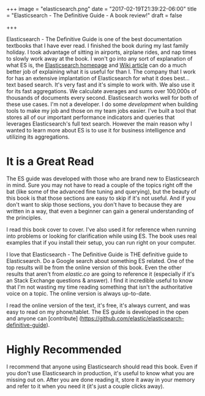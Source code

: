 +++
image = "elasticsearch.png"
date = "2017-02-19T21:39:22-06:00"
title = "Elasticsearch - The Definitive Guide - A book review!"
draft = false

+++

Elasticsearch - The Definitive Guide is one of the best documentation textbooks that I have ever read. 
I finished the book during my last family holiday. I took advantage of sitting in airports, airplane rides, and nap times to slowly work away at the book. I won't go into any sort of explanation of what ES is, the [Elasticsearch homepage](https://www.elastic.co/products/elasticsearch) and [Wiki article](https://en.wikipedia.org/wiki/Elasticsearch) can do a much better job of explaining what it is useful for than I. The company that I work for has an extensive implantation of Elasticsearch for what it does best... text based search. It's very fast and it's simple to work with. We also use it for its fast aggregations. We calculate averages and sums over 100,000s of thousands of documents every second. Elasticsearch works well for both of these use cases. I'm not a developer. I do some _development_ when building tools to make my job and those on my team jobs easier. I've built a tool that stores all of our important performance indicators and queries that leverages Elasticsearch's full text search. However the main reason why I wanted to learn more about ES is to use it for business intelligence and utilizing its aggregations.

# It is a Great Read
The ES guide was developed with those who are brand new to Elasticsearch in mind. Sure you may not have to read a couple of the topics right off the bat (like some of the advanced fine tuning and querying), but the beauty of this book is that those sections are easy to skip if it's not useful. And if you don't want to skip those sections, you don't have to because they are written in a way, that even a beginner can gain a general understanding of the principles.

I read this book cover to cover. I've also used it for reference when running into problems or looking for clarification while using ES. The book uses real examples that if you install their setup, you can run right on your computer.

I love that Elasticsearch - The Definitive Guide is THE definitive guide to Elasticsearch. Do a Google search about something ES related. One of the top results will be from the online version of this book. Even the other results that aren't from _elastic.co_ are going to reference it (especially if it's an Stack Exchange questions & answer). I find it incredible useful to know that I'm not wasting my time reading something that isn't the authoritative voice on a topic. The online version is always up-to-date. 

I read the online version of the text, it's free, it's always current, and was easy to read on my phone/tablet. The ES guide is developed in the open and anyone can [contribute] (https://github.com/elastic/elasticsearch-definitive-guide).

# Highly Recommended
I recommend that anyone using Elasticsearch should read this book. Even if you don't use Elasticsearch in production, it's useful to know what you are missing out on. After you are done reading it, store it away in your memory and refer to it when you need it (it's just a couple clicks away).